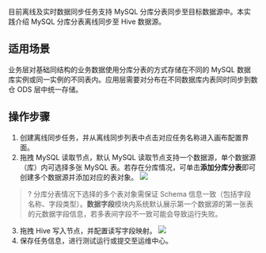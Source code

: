 目前离线及实时数据同步任务支持 MySQL 分库分表同步至目标数据源中。本实践介绍 MySQL 分库分表离线同步至 Hive 数据源。
## 适用场景
业务层对基础同结构的业务数据使用分库分表的方式存储在不同的 MySQL 数据库实例或同一实例的不同表内。应用层需要对分布在不同数据库内表同时同步到数仓 ODS 层中统一存储。
## 操作步骤
1. 创建离线同步任务，并从离线同步列表中点击对应任务名称进入画布配置界面。
2. 拖拽 MySQL 读取节点，默认 MySQL 读取节点支持一个数据源，单个数据源（库）内可选择多张 MySQL 表。若存在分库情况，可单击**添加分库分表**即可创建多个数据源并添加对应的表对象。
![](https://qcloudimg.tencent-cloud.cn/raw/48ae6c3ef09ea5673b72a144394f4c15.png)
>? 分库分表情况下选择的多个表对象需保证 Schema 信息一致（包括字段名称、字段类型）。**数据字段**模块内系统默认展示第一个数据源的第一张表的元数据字段信息，若多表间字段不一致可能会导致运行失败。
3. 拖拽 Hive 写入节点，并配置读写字段映射。
![](https://qcloudimg.tencent-cloud.cn/raw/73aba83a66e4b0c26951eb2235dabd04.png)
4. 保存任务信息，进行测试运行或提交至运维中心。
